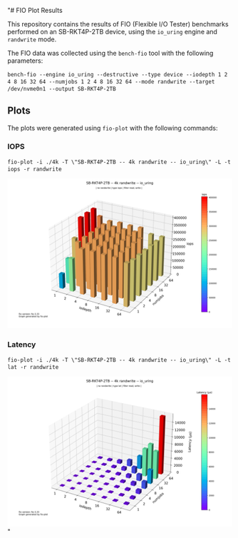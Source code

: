 "# FIO Plot Results

This repository contains the results of FIO (Flexible I/O Tester) benchmarks performed on an SB-RKT4P-2TB device, using the `io_uring` engine and `randwrite` mode.

The FIO data was collected using the `bench-fio` tool with the following parameters:

```
bench-fio --engine io_uring --destructive --type device --iodepth 1 2 4 8 16 32 64 --numjobs 1 2 4 8 16 32 64 --mode randwrite --target /dev/nvme0n1 --output SB-RKT4P-2TB
```

## Plots

The plots were generated using `fio-plot` with the following commands:

### IOPS

```
fio-plot -i ./4k -T \"SB-RKT4P-2TB -- 4k randwrite -- io_uring\" -L -t iops -r randwrite
```

![IOPS Plot](SB-RKT4P-2TB----4k-randwrite----io_uring_2023-06-27_180210_KB.png)

### Latency

```
fio-plot -i ./4k -T \"SB-RKT4P-2TB -- 4k randwrite -- io_uring\" -L -t lat -r randwrite
```

![Latency Plot](SB-RKT4P-2TB----4k-randwrite----io_uring_2023-06-27_180214_QH.png)"
